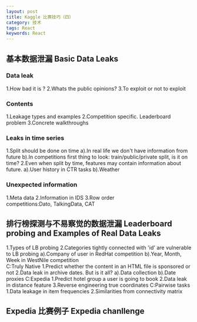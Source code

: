 ```yaml
---
layout: post
title: Kaggle 比赛技巧（四）
category: 技术
tags: React
keywords: React
---
```


## 基本数据泄漏 Basic Data Leaks
### Data leak
1.How bad it is ?
2.Whats the public opinions?
3.To exploit or not to exploit

### Contents 
1.Leakage types and examples
2.Competition specific. Leaderboard problem
3.Concrete walkthroughs


### Leaks in time series
1.Split should be done on time
	a).In real life we don't have information from future
	b).In competitions first thing to look: train/public/private
	split, is it on time?
2.Even when split by time, features may contain information about future.
	a).User history in CTR tasks
	b).Weather

### Unexpected information
1.Meta data
2.Information in IDS
3.Row order  
competitions:Dato, TalkingData, CAT
	
## 排行榜探测与不易察觉的数据泄漏 Leaderboard probing and Examples of Real Data Leaks
1.Types of LB probing
2.Categories tightly connected with 'id' are vulnerable to LB probing
	a).Company of user in RedHat competition
	b).Year, Month, Week in WestNile competition	
C:Truly Native
1.Predict whether the content in an HTML file is sponsored or not
2.Data leak in archive dates. But is it all?
	a).Data collection
	b).Date proxies
C:Expedia
1.Predict hotel group a user is going to book
2.Data leak in distance feature
3.Reverse engineering true coordinates
C:Pairwise tasks
1.Data leakage in item frequencies
2.Similarities from connectivity matrix

## Expedia 比赛例子 Expedia chanllenge	
	
	
	
	
	
	
	
	
	
	
	
	
	
	
	
	
	
	
	
	
	
	
	
	